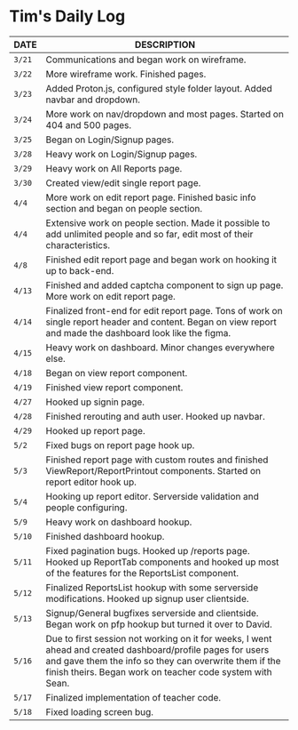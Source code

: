 # Tim's Daily Log

| DATE   | DESCRIPTION                                                                                                                                                                                                                       |
| ------ | --------------------------------------------------------------------------------------------------------------------------------------------------------------------------------------------------------------------------------- |
| `3/21` | Communications and began work on wireframe.                                                                                                                                                                                       |
| `3/22` | More wireframe work. Finished pages.                                                                                                                                                                                              |
| `3/23` | Added Proton.js, configured style folder layout. Added navbar and dropdown.                                                                                                                                                       |
| `3/24` | More work on nav/dropdown and most pages. Started on 404 and 500 pages.                                                                                                                                                           |
| `3/25` | Began on Login/Signup pages.                                                                                                                                                                                                      |
| `3/28` | Heavy work on Login/Signup pages.                                                                                                                                                                                                 |
| `3/29` | Heavy work on All Reports page.                                                                                                                                                                                                   |
| `3/30` | Created view/edit single report page.                                                                                                                                                                                             |
| `4/4`  | More work on edit report page. Finished basic info section and began on people section.                                                                                                                                           |
| `4/4`  | Extensive work on people section. Made it possible to add unlimited people and so far, edit most of their characteristics.                                                                                                        |
| `4/8`  | Finished edit report page and began work on hooking it up to back-end.                                                                                                                                                            |
| `4/13` | Finished and added captcha component to sign up page. More work on edit report page.                                                                                                                                              |
| `4/14` | Finalized front-end for edit report page. Tons of work on single report header and content. Began on view report and made the dashboard look like the figma.                                                                      |
| `4/15` | Heavy work on dashboard. Minor changes everywhere else.                                                                                                                                                                           |
| `4/18` | Began on view report component.                                                                                                                                                                                                   |
| `4/19` | Finished view report component.                                                                                                                                                                                                   |
| `4/27` | Hooked up signin page.                                                                                                                                                                                                            |
| `4/28` | Finished rerouting and auth user. Hooked up navbar.                                                                                                                                                                               |
| `4/29` | Hooked up report page.                                                                                                                                                                                                            |
| `5/2`  | Fixed bugs on report page hook up.                                                                                                                                                                                                |
| `5/3`  | Finished report page with custom routes and finished ViewReport/ReportPrintout components. Started on report editor hook up.                                                                                                      |
| `5/4`  | Hooking up report editor. Serverside validation and people configuring.                                                                                                                                                           |
| `5/9`  | Heavy work on dashboard hookup.                                                                                                                                                                                                   |
| `5/10` | Finished dashboard hookup.                                                                                                                                                                                                        |
| `5/11` | Fixed pagination bugs. Hooked up /reports page. Hooked up ReportTab components and hooked up most of the features for the ReportsList component.                                                                                  |
| `5/12` | Finalized ReportsList hookup with some serverside modifications. Hooked up signup user clientside.                                                                                                                                |
| `5/13` | Signup/General bugfixes serverside and clientside. Began work on pfp hookup but turned it over to David.                                                                                                                          |
| `5/16` | Due to first session not working on it for weeks, I went ahead and created dashboard/profile pages for users and gave them the info so they can overwrite them if the finish theirs. Began work on teacher code system with Sean. |
| `5/17` | Finalized implementation of teacher code.                                                                                                                                                                                         |
| `5/18` | Fixed loading screen bug.                                                                                                                                                                                                         |
